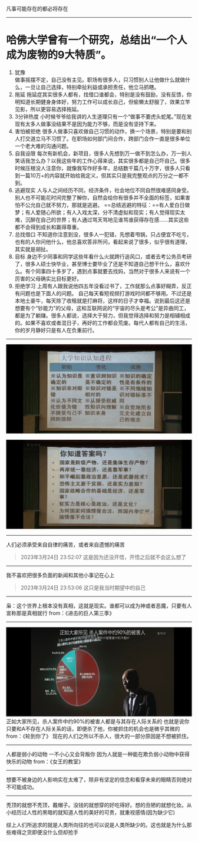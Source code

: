 凡事可能存在的都必将存在

___

# 哈佛大学曾有一个研究，总结出“一个人成为废物的9大特质”。
1. 犹豫  
	做事摇摆不定，自己没有主见。职场有很多人，只习惯别人让他做什么就做什么，一旦让自己选择，特别牵扯利益或承担责任，他立马抓瞎。
2. 拖延
	拖延症其实很多人都有，找借口谁都会，特别是没有鼓励，没有反馈，你明知道长期健身身体好，努力工作可以成长自己，但偷懒太舒服了，效果立竿见影，所以更容易选择拖延。
3. 3分钟热度
	小时候爷爷给我讲的人生道理只有一个“做事不要虎头蛇尾。”现在发现有太多人做事没结果不是因为能力不够，而是没有坚持下来。
4. 害怕被拒绝
	很多人做事只喜欢做自己习惯的动作，换一个场景，特别是要和别人打交道立马不习惯了。在职场如何部门间合作，跨部门合作一直是很多单位一个老大难的沟通问题。
5. 自我设限
	每次有新机会，新项目，很多人先想到万一做不到怎么办，万一别人笑话我怎么办？以我这些年的工作心得来说，其实很多都是自己吓自己。很多时候压根没人注意你，就像我写作好多年，总结数千篇几十万字，很多人只看到一篇10万+的内容就开始给我定义，但其实只是我完整观点的万分之一都不到。
6. 逃避现实
	人与人之间经历不同，经济条件，社会地位不同自然很难感同身受。别人也不可能花时间完整了解你，自然会给你有很多并不全面的标签，如果害怕不公允自己就不努力，那就是逃避。
	==总结逃避的特征：==有人爱白日做梦；有人爱随心所欲；有人入戏太深，分不清虚拟和现实；有人觉得现实太难，沉醉在自己的世界；有人通过骂天骂地见谁骂谁获得存在感……其实这些都不会得到成长和赢得尊重。
7. 总找借口
	不知道你注意到没，很多人一犯错，先想着甩锅，只占便宜不吃亏，也有的人你问他什么，他总喜欢答非所问，看起来说了很多，似乎很有道理，其实就是胡扯。
8. 目标
	身边不少同事和同学这些年看什么火就跨行追风口，或者去考公务员考研了，很多人硕士快毕业，甚至博士要毕业了还是不知道自己想干什么，喜欢什么。有个同事四十多岁了，遇到点事就要去找妈，当然对于很多人来说有一个厉害的父母确实比目标更好。
9. 拒绝学习
	上周有人跟我说他四五年没看过书了，工作就那么点事好糊弄，反正有问题也是下面人的问题。 自己每天看短视频打游戏时间都不够用。不过还是本地土豪牛，每天除了收租就是打麻将，这样的日子才幸福。说到最后这还是想要有个“钞能力”的父母，这和互联网说的“宇宙的尽头是考公”是异曲同工，都是为了躺赚。很多人都说，选择大于努力，但我觉得选择和努力是相辅相成的。如果不喜欢或者混日子，再好的工作都会荒废。每代人都有自己的生活，你的岁月静好只是有人在负重前行。

___

![大学认知世界进程](assets/大学认知世界进程.png)

![你知道答案吗？](assets/你知道答案吗？.png)

___
人们必须承受来自自律的痛苦，或者来自遗憾的痛苦
> 2023年3月24日 23:52:07 这是因为还没开悟，开悟之后就不会这么想了

___
我不喜欢把很多负面的新闻和其他小事记在心上
> 2023年3月24日 23:53:06 这只是我当时期望中的自己

___
枭：这个世界上根本没有真相，这就是现实。谁都可以成为神或者恶魔，只要有人宣称那是真相就行
from：《进击的巨人第三季》
___
![杀人案件中9成为熟人作案](assets/杀人案件中9成为熟人作案.png)
正如大家所见，杀人案件中约90%的被害人都是与其存在人际关系的
也就是说你只要和A不存在人际关系的话，即便杀了他，你被抓住的机会也是微乎其微的
from：《轮到你了》
现在的人们之所以不杀人，很大的一部分原因是不想被抓住。

___
人都是弱小的动物 一不小心又会背叛你
因为人就是一种能在欺负弱小动物中获得快乐的动物
from：《女王的教室》
___
想要不被身边的人影响实在太难了，除非有坚定的信念和看穿未来的眼睛否则绝对不可能成功。
___
秃顶的就想不秃顶，戴帽子。没钱的就想穿的好吃得好。想的丑陋的就想化妆。从小经历过人性的黑暗的就知道人性的美好的可贵，就重视感情(因为缺少它)

  

综上人们所追求的就是人类所向往的也可以说是人类所缺少的。这也就是为什么那些难得之货即便没什么但却抢手